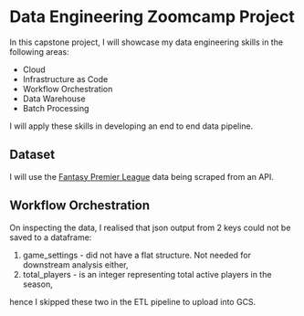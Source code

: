 # Data Engineering Zoomcamp Project

In this capstone project, I will showcase my data engineering skills in the following areas:

- Cloud
- Infrastructure as Code
- Workflow Orchestration
- Data Warehouse
- Batch Processing

I will apply these skills in developing an end to end data pipeline.

## Dataset

I will use the [Fantasy Premier League](https://fantasy.premierleague.com/api/bootstrap-static/) data being scraped from an API.

## Workflow Orchestration

On inspecting the data, I realised that json output from 2 keys could not be saved to a dataframe:

1. game_settings - did not have a flat structure. Not needed for downstream analysis either,
2. total_players - is an integer representing total active players in the season,

hence I skipped these two in the ETL pipeline to upload into GCS.


